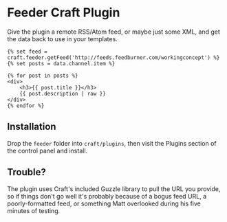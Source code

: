 # Feeder Craft Plugin

Give the plugin a remote RSS/Atom feed, or maybe just some XML, and get the data back to use in your templates. 

```
{% set feed = craft.feeder.getFeed('http://feeds.feedburner.com/workingconcept') %}
{% set posts = data.channel.item %}

{% for post in posts %}
<div>
    <h3>{{ post.title }}</h3>
    {{ post.description | raw }}
</div>
{% endfor %}
```

## Installation

Drop the `feeder` folder into `craft/plugins`, then visit the Plugins section of the control panel and install.

## Trouble?

The plugin uses Craft's included Guzzle library to pull the URL you provide, so if things don't go well it's probably because of a bogus feed URL, a poorly-formatted feed, or something Matt overlooked during his five minutes of testing.